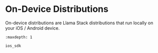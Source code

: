 # On-Device Distributions

On-device distributions are Llama Stack distributions that run locally on your iOS / Android device.

```{toctree}
:maxdepth: 1

ios_sdk
```
